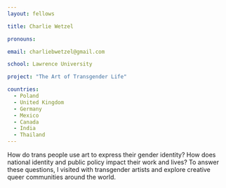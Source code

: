 ```yaml
---
layout: fellows

title: Charlie Wetzel

pronouns: 

email: charliebwetzel@gmail.com

school: Lawrence University

project: "The Art of Transgender Life"

countries:
  - Poland
  - United Kingdom
  - Germany
  - Mexico
  - Canada
  - India
  - Thailand
---
```


How do trans people use art to express their gender identity? How does national identity and public policy impact their work and lives? To answer these questions, I visited with transgender artists and explore creative queer communities around the world.